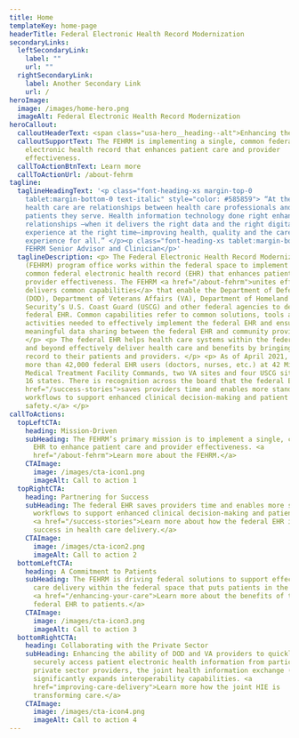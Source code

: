 ```yaml
---
title: Home
templateKey: home-page
headerTitle: Federal Electronic Health Record Modernization
secondaryLinks:
  leftSecondaryLink:
    label: ""
    url: ""
  rightSecondaryLink:
    label: Another Secondary Link
    url: /
heroImage:
  image: /images/home-hero.png
  imageAlt: Federal Electronic Health Record Modernization
heroCallout:
  calloutHeaderText: <span class="usa-hero__heading--alt">Enhancing the Care Experience</span>
  calloutSupportText: The FEHRM is implementing a single, common federal
    electronic health record that enhances patient care and provider
    effectiveness.
  callToActionBtnText: Learn more
  callToActionUrl: /about-fehrm
tagline:
  taglineHeadingText: '<p class="font-heading-xs margin-top-0
    tablet:margin-bottom-0 text-italic" style="color: #585859"> “At the heart of
    health care are relationships between health care professionals and the
    patients they serve. Health information technology done right enhances those
    relationships —when it delivers the right data and the right digital
    experience at the right time—improving health, quality and the care
    experience for all.” </p><p class="font-heading-xs tablet:margin-bottom-0">–
    FEHRM Senior Advisor and Clinician</p>'
  taglineDescription: <p> The Federal Electronic Health Record Modernization
    (FEHRM) program office works within the federal space to implement a single,
    common federal electronic health record (EHR) that enhances patient care and
    provider effectiveness. The FEHRM <a href="/about-fehrm">unites efforts and
    delivers common capabilities</a> that enable the Department of Defense
    (DOD), Department of Veterans Affairs (VA), Department of Homeland
    Security’s U.S. Coast Guard (USCG) and other federal agencies to deploy the
    federal EHR. Common capabilities refer to common solutions, tools and
    activities needed to effectively implement the federal EHR and ensure
    meaningful data sharing between the federal EHR and community providers.
    </p> <p> The federal EHR helps health care systems within the federal space
    and beyond effectively deliver health care and benefits by bringing a common
    record to their patients and providers. </p> <p> As of April 2021, there are
    more than 42,000 federal EHR users (doctors, nurses, etc.) at 42 Military
    Medical Treatment Facility Commands, two VA sites and four USCG sites across
    16 states. There is recognition across the board that the federal EHR <a
    href="/success-stories">saves providers time and enables more standard
    workflows to support enhanced clinical decision-making and patient
    safety.</a> </p>
callToActions:
  topLeftCTA:
    heading: Mission-Driven
    subHeading: The FEHRM’s primary mission is to implement a single, common federal
      EHR to enhance patient care and provider effectiveness. <a
      href="/about-fehrm">Learn more about the FEHRM.</a>
    CTAImage:
      image: /images/cta-icon1.png
      imageAlt: Call to action 1
  topRightCTA:
    heading: Partnering for Success
    subHeading: The federal EHR saves providers time and enables more standard
      workflows to support enhanced clinical decision-making and patient safety.
      <a href="/success-stories">Learn more about how the federal EHR is driving
      success in health care delivery.</a>
    CTAImage:
      image: /images/cta-icon2.png
      imageAlt: Call to action 2
  bottomLeftCTA:
    heading: A Commitment to Patients
    subHeading: The FEHRM is driving federal solutions to support effective health
      care delivery within the federal space that puts patients in the center.
      <a href="/enhancing-your-care">Learn more about the benefits of the
      federal EHR to patients.</a>
    CTAImage:
      image: /images/cta-icon3.png
      imageAlt: Call to action 3
  bottomRightCTA:
    heading: Collaborating with the Private Sector
    subHeading: Enhancing the ability of DOD and VA providers to quickly and
      securely access patient electronic health information from participating
      private sector providers, the joint health information exchange (HIE)
      significantly expands interoperability capabilities. <a
      href="improving-care-delivery">Learn more how the joint HIE is
      transforming care.</a>
    CTAImage:
      image: /images/cta-icon4.png
      imageAlt: Call to action 4
---
```

